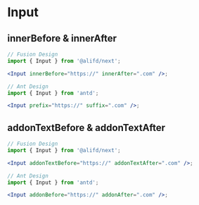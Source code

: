 # Input

## innerBefore & innerAfter

```jsx
// Fusion Design
import { Input } from '@alifd/next';

<Input innerBefore="https://" innerAfter=".com" />;
```

```jsx
// Ant Design
import { Input } from 'antd';

<Input prefix="https://" suffix=".com" />;
```

## addonTextBefore & addonTextAfter

```jsx
// Fusion Design
import { Input } from '@alifd/next';

<Input addonTextBefore="https://" addonTextAfter=".com" />;
```

```jsx
// Ant Design
import { Input } from 'antd';

<Input addonBefore="https://" addonAfter=".com" />;
```
